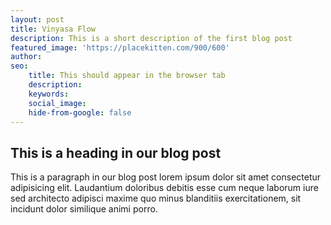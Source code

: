 ```yaml
---
layout: post
title: Vinyasa Flow
description: This is a short description of the first blog post
featured_image: 'https://placekitten.com/900/600'
author: 
seo: 
	title: This should appear in the browser tab
	description: 
	keywords: 
	social_image: 
	hide-from-google: false
---
```


## This is a heading in our blog post 

This  is a paragraph in our blog post lorem ipsum dolor sit amet consectetur adipisicing elit. Laudantium doloribus debitis esse cum neque laborum iure sed architecto adipisci maxime quo minus blanditiis exercitationem, sit incidunt dolor similique animi porro.